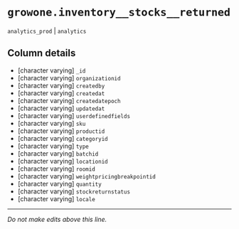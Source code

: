 # `growone.inventory__stocks__returned`
`analytics_prod` | `analytics`

## Column details
* [character varying] `_id`
* [character varying] `organizationid`
* [character varying] `createdby`
* [character varying] `createdat`
* [character varying] `createdatepoch`
* [character varying] `updatedat`
* [character varying] `userdefinedfields`
* [character varying] `sku`
* [character varying] `productid`
* [character varying] `categoryid`
* [character varying] `type`
* [character varying] `batchid`
* [character varying] `locationid`
* [character varying] `roomid`
* [character varying] `weightpricingbreakpointid`
* [character varying] `quantity`
* [character varying] `stockreturnstatus`
* [character varying] `locale`

-------------------------------------------------------------------------------
*Do not make edits above this line.*

